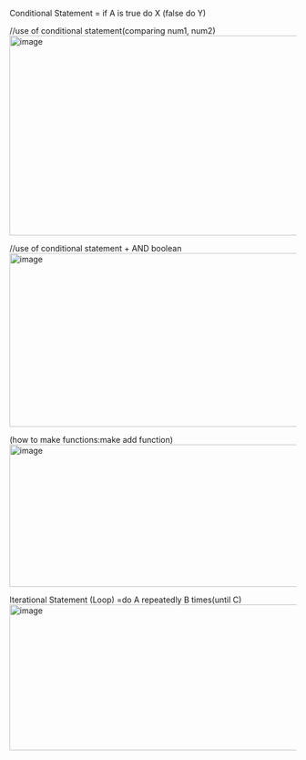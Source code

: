 Conditional Statement
= if A is true do X
(false do Y)

//use of conditional statement(comparing num1, num2)
<img width="880" height="351" alt="image" src="https://github.com/user-attachments/assets/6a0e200c-f971-4521-b373-e3acb2d62ee0" />

//use of conditional statement + AND boolean
<img width="900" height="305" alt="image" src="https://github.com/user-attachments/assets/4c6c87b4-ed40-4b51-9c69-0076dc76cde4" />

(how to make functions:make add function)
<img width="577" height="250" alt="image" src="https://github.com/user-attachments/assets/0178209c-fd8d-4473-94c1-3d6f024c75c4" />

Iterational Statement (Loop)
=do A repeatedly B times(until C)
<img width="1042" height="256" alt="image" src="https://github.com/user-attachments/assets/a54058af-cac3-4b61-8b05-d1c8ed1a3619" />
